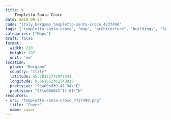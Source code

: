 ```yaml
---
title: > 
    Templetto Santa Croce
date: 2018-09-27
code: "italy_bergamo_templetto-santa-croce_4727490"
tags: ["templetto-santa-croce", "map", "architecture", "buildings", "Bergamo", "Italy"]
categories: ["Maps"]
draft: false
format:
  width: 210
  height: 297
  unit: 'mm'
location:
  place: "Bergamo"
  country: "Italy"
  latitude: 45.70322772977541
  longitude: 9.661652361543915
  prettyLat: "9\u00b039'41.94\"E"
  prettyLon: "45\u00b042'11.61\"N"
resources:
- src: "templetto-santa-croce_4727490.png"
  title: "Cover"
  name: cover
---
```

